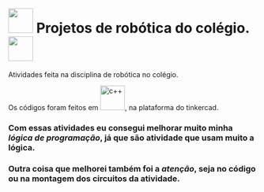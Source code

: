 
<h1> 
  <img width = 50px src="https://cdn.jsdelivr.net/gh/devicons/devicon/icons/arduino/arduino-original-wordmark.svg" />  
  Projetos de robótica do colégio. 
  <img width = 50px src="https://cdn.jsdelivr.net/gh/devicons/devicon/icons/arduino/arduino-original-wordmark.svg" />  
</h1>  


Atividades feita na disciplina de robótica no colégio.

Os códigos foram feitos em <img width = 50px src="https://cdn.jsdelivr.net/gh/devicons/devicon/icons/cplusplus/cplusplus-original.svg" alt="c++" />, na plataforma do tinkercad.

### Com essas atividades eu consegui melhorar muito minha *lógica de programação*, já que são atividade que usam muito a lógica.

### Outra coisa que melhorei também foi a *atenção*, seja no código ou na montagem dos circuitos da atividade.
